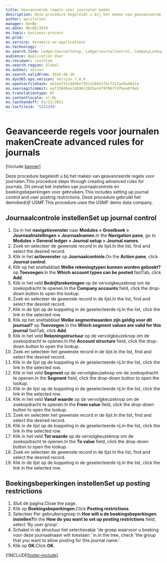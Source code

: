 ```yaml
---
title: Geavanceerde regels voor journalen maken
description: Deze procedure begeleidt u bij het maken van geavanceerde regels voor journalen.
author: aprilolson
manager: AnnBe
ms.date: 08/08/2019
ms.topic: business-process
ms.prod: ''
ms.service: dynamics-ax-applications
ms.technology: ''
ms.search.form: LedgerJournalSetup, LedgerJournalControl, CompanyLookup, LedgerJournalPostControl
audience: Application User
ms.reviewer: roschlom
ms.search.region: Global
ms.author: aolson
ms.search.validFrom: 2016-06-30
ms.dyn365.ops.version: Version 7.0.0
ms.openlocfilehash: e61ed731c4040e7351e20421f6cf217ae9a4641d
ms.sourcegitcommit: eaf330dbee1db96c20d5ac479f007747bea079eb
ms.translationtype: HT
ms.contentlocale: nl-NL
ms.lasthandoff: 02/15/2021
ms.locfileid: "5222354"
---
```

# <a name="create-advanced-rules-for-journals"></a><span data-ttu-id="ac23a-103">Geavanceerde regels voor journalen maken</span><span class="sxs-lookup"><span data-stu-id="ac23a-103">Create advanced rules for journals</span></span>

[!include [banner](../../includes/banner.md)]

<span data-ttu-id="ac23a-104">Deze procedure begeleidt u bij het maken van geavanceerde regels voor journalen.</span><span class="sxs-lookup"><span data-stu-id="ac23a-104">This procedure steps through creating advanced rules for journals.</span></span> <span data-ttu-id="ac23a-105">Dit omvat het instellen van journaalcontrole en boekingsbeperkingen voor gebruikers.</span><span class="sxs-lookup"><span data-stu-id="ac23a-105">This includes setting up journal control and user posting restrictions.</span></span> <span data-ttu-id="ac23a-106">Deze procedure gebruikt het demobedrijf USMF.</span><span class="sxs-lookup"><span data-stu-id="ac23a-106">This procedure uses the USMF demo data company.</span></span>


## <a name="set-up-journal-control"></a><span data-ttu-id="ac23a-107">Journaalcontrole instellen</span><span class="sxs-lookup"><span data-stu-id="ac23a-107">Set up journal control</span></span>
1. <span data-ttu-id="ac23a-108">Ga in het **navigatievenster** naar **Modules > Grootboek > Journaalinstellingen > Journaalnamen**.</span><span class="sxs-lookup"><span data-stu-id="ac23a-108">In the **Navigation pane**, go to **Modules > General ledger > Journal setup > Journal names**.</span></span>
2. <span data-ttu-id="ac23a-109">Zoek en selecteer de gewenste record in de lijst.</span><span class="sxs-lookup"><span data-stu-id="ac23a-109">In the list, find and select the desired record.</span></span>
3. <span data-ttu-id="ac23a-110">Klik in het **actievenster** op **Journaalcontrole**.</span><span class="sxs-lookup"><span data-stu-id="ac23a-110">On the **Action pane**, click **Journal control**.</span></span>
4. <span data-ttu-id="ac23a-111">Klik op het sneltabblad **Welke rekeningtypen kunnen worden geboekt?** op **Toevoegen**.</span><span class="sxs-lookup"><span data-stu-id="ac23a-111">In the **Which account types can be posted** fastTab, click **Add**.</span></span>
5. <span data-ttu-id="ac23a-112">Klik in het veld **Bedrijfsrekeningen** op de vervolgkeuzeknop om de zoekopdracht te openen.</span><span class="sxs-lookup"><span data-stu-id="ac23a-112">In the **Company accounts** field, click the drop-down button to open the lookup.</span></span>
6. <span data-ttu-id="ac23a-113">Zoek en selecteer de gewenste record in de lijst.</span><span class="sxs-lookup"><span data-stu-id="ac23a-113">In the list, find and select the desired record.</span></span>
7. <span data-ttu-id="ac23a-114">Klik in de lijst op de koppeling in de geselecteerde rij.</span><span class="sxs-lookup"><span data-stu-id="ac23a-114">In the list, click the link in the selected row.</span></span>
8. <span data-ttu-id="ac23a-115">Klik op het sneltabblad **Welke segmentwaarden zijn geldig voor dit journaal?** op **Toevoegen**.</span><span class="sxs-lookup"><span data-stu-id="ac23a-115">In the **Which segment values are valid for this journal** fastTab, click **Add**.</span></span>
9. <span data-ttu-id="ac23a-116">Klik in het veld **Rekeningstructuur** op de vervolgkeuzeknop om de zoekopdracht te openen.</span><span class="sxs-lookup"><span data-stu-id="ac23a-116">In the **Account structure** field, click the drop-down button to open the lookup.</span></span>
10. <span data-ttu-id="ac23a-117">Zoek en selecteer het gewenste record in de lijst.</span><span class="sxs-lookup"><span data-stu-id="ac23a-117">In the list, find and select the desired record.</span></span>
11. <span data-ttu-id="ac23a-118">Klik in de lijst op de koppeling in de geselecteerde rij.</span><span class="sxs-lookup"><span data-stu-id="ac23a-118">In the list, click the link in the selected row.</span></span>
12. <span data-ttu-id="ac23a-119">Klik in het veld **Segment** op de vervolgkeuzeknop om de zoekopdracht te openen.</span><span class="sxs-lookup"><span data-stu-id="ac23a-119">In the **Segment** field, click the drop-down button to open the lookup.</span></span>
13. <span data-ttu-id="ac23a-120">Klik in de lijst op de koppeling in de geselecteerde rij.</span><span class="sxs-lookup"><span data-stu-id="ac23a-120">In the list, click the link in the selected row.</span></span>
14. <span data-ttu-id="ac23a-121">Klik in het veld **Vanaf waarde** op de vervolgkeuzeknop om de zoekopdracht te openen.</span><span class="sxs-lookup"><span data-stu-id="ac23a-121">In the **From value** field, click the drop-down button to open the lookup.</span></span>
15. <span data-ttu-id="ac23a-122">Zoek en selecteer het gewenste record in de lijst.</span><span class="sxs-lookup"><span data-stu-id="ac23a-122">In the list, find and select the desired record.</span></span>
16. <span data-ttu-id="ac23a-123">Klik in de lijst op de koppeling in de geselecteerde rij.</span><span class="sxs-lookup"><span data-stu-id="ac23a-123">In the list, click the link in the selected row.</span></span>
17. <span data-ttu-id="ac23a-124">Klik in het veld **Tot waarde** op de vervolgkeuzeknop om de zoekopdracht te openen.</span><span class="sxs-lookup"><span data-stu-id="ac23a-124">In the **To value** field, click the drop-down button to open the lookup.</span></span>
18. <span data-ttu-id="ac23a-125">Zoek en selecteer de gewenste record in de lijst.</span><span class="sxs-lookup"><span data-stu-id="ac23a-125">In the list, find and select the desired record.</span></span>
19. <span data-ttu-id="ac23a-126">Klik in de lijst op de koppeling in de geselecteerde rij.</span><span class="sxs-lookup"><span data-stu-id="ac23a-126">In the list, click the link in the selected row.</span></span>

## <a name="set-up-posting-restrictions"></a><span data-ttu-id="ac23a-127">Boekingsbeperkingen instellen</span><span class="sxs-lookup"><span data-stu-id="ac23a-127">Set up posting restrictions</span></span>
1. <span data-ttu-id="ac23a-128">Sluit de pagina.</span><span class="sxs-lookup"><span data-stu-id="ac23a-128">Close the page.</span></span>
2. <span data-ttu-id="ac23a-129">Klik op **Boekingsbeperkingen**.</span><span class="sxs-lookup"><span data-stu-id="ac23a-129">Click **Posting restrictions**.</span></span>
3. <span data-ttu-id="ac23a-130">Selecteer Per gebruikersgroep in **Hoe wilt u de boekingsbeperkingen instellen?**</span><span class="sxs-lookup"><span data-stu-id="ac23a-130">In the **How do you want to set up posting restrictions** field, select 'By user group'.</span></span>
4. <span data-ttu-id="ac23a-131">Schakel in de structuur het selectievakje 'de groep waarvoor u boeking voor deze journaalnaam wilt toestaan.' in.</span><span class="sxs-lookup"><span data-stu-id="ac23a-131">In the tree, check 'the group that you want to allow posting for this journal name.'.</span></span>
5. <span data-ttu-id="ac23a-132">Klik op **OK**.</span><span class="sxs-lookup"><span data-stu-id="ac23a-132">Click **OK**.</span></span>



[!INCLUDE[footer-include](../../../includes/footer-banner.md)]